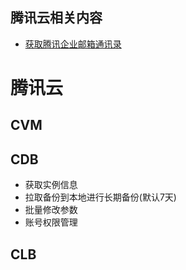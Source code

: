 ## 腾讯云相关内容
- [获取腾讯企业邮箱通讯录](https://github.com/b1ngz/tencent_exmail)

# 腾讯云
## CVM
## CDB
- 获取实例信息
- 拉取备份到本地进行长期备份(默认7天)
- 批量修改参数
- 账号权限管理

## CLB
